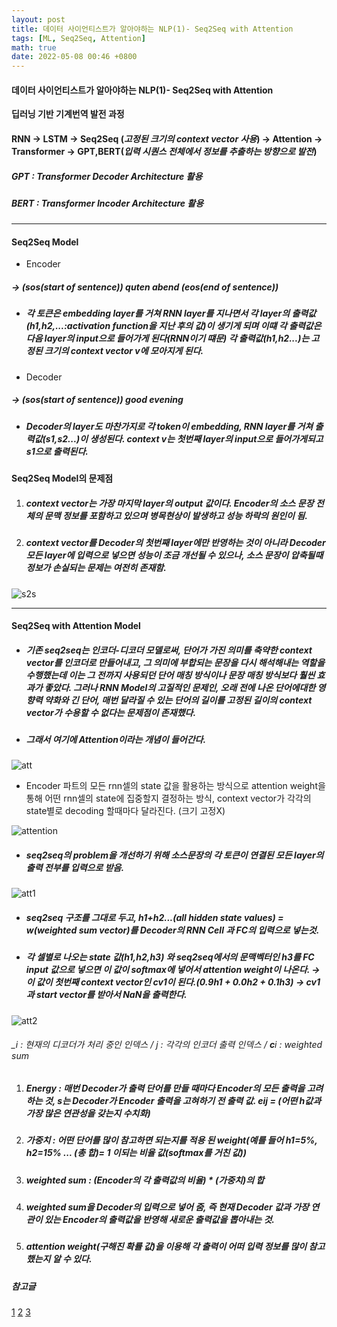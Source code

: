 ```yaml
---
layout: post
title: 데이터 사이언티스트가 알아야하는 NLP(1)- Seq2Seq with Attention
tags: [ML, Seq2Seq, Attention]
math: true
date: 2022-05-08 00:46 +0800
---
```



#### 데이터 사이언티스트가 알아야하는 NLP(1)- Seq2Seq with Attention

**딥러닝 기반 기계번역 발전 과정**
#### RNN → LSTM → Seq2Seq (_고정된 크기의 context vector 사용_) → Attention → Transformer → GPT,BERT(_입력 시퀀스 전체에서 정보를 추출하는 방향으로 발전_)

##### GPT : Transformer Decoder Architecture 활용
##### BERT : Transformer Incoder Architecture 활용


***

#### Seq2Seq Model

- Encoder

##### → *(sos(start of sentence))* quten abend *(eos(end of sentence))*

- ##### 각 토큰은 embedding layer를 거쳐 RNN layer를 지나면서 각 layer의 출력값(h1,h2,...:activation function을 지난 후의 값)이 생기게 되며 이떄 각 출력값은 다음 layer의 input으로 들어가게 된다(RNN이기 떄문) 각 출력값(h1,h2...)는 고정된 크기의 context vector v에 모아지게 된다.

- Decoder
##### → *(sos(start of sentence))* good evening

- ##### Decoder의 layer도 마찬가지로 각 token이 embedding, RNN layer를 거쳐 출력값(s1,s2...)이 생성된다. context v는 첫번째 layer의 input으로 들어가게되고 s1으로 출력된다.


**Seq2Seq Model의 문제점**

1. ##### context vector는 가장 마지막 layer의 output 값이다. Encoder의 소스 문장 전체의 문맥 정보를 포함하고 있으며 **병목현상**이 발생하고 성능 하락의 원인이 됨.

2. ##### context vector를 Decoder의 첫번째 layer에만 반영하는 것이 아니라 Decoder 모든 layer에 입력으로 넣으면 성능이 조금 개선될 수 있으나, 소스 문장이 압축될때 정보가 손실되는 문제는 여전히 존재함.

![s2s](https://blog.kakaocdn.net/dn/bRFQ50/btqLmreAOn1/B0sCkXZBx1RwbTMYl6BUE0/img.png)



***



#### Seq2Seq with Attention Model

- ##### _기존 seq2seq는 인코더-디코더 모델로써, **단어가 가진 의미를 축약**한 context vector를 인코더로 만들어내고, 그 의미에 부합되는 문장을 다시 해석해내는 역할을 수행했는데 이는 그 전까지 사용되던 단어 매칭 방식이나 문장 매칭 방식보다 훨씬 효과가 좋았다. 그러나 RNN Model의 고질적인 문제인, 오래 전에 나온 단어에대한 영향력 약화와 긴 단어, 매번 달라질 수 있는 단어의 길이를 고정된 길이의 context vector가 수용할 수 없다는 문제점이 존재했다._

- ##### 그래서 여기에 Attention이라는 개념이 들어간다.

![att](https://img1.daumcdn.net/thumb/R1280x0/?scode=mtistory2&fname=https%3A%2F%2Fblog.kakaocdn.net%2Fdn%2FbiwAkm%2FbtqLmq04wDm%2FUVOAX9iOKAK3IHNseX44GK%2Fimg.jpg)

- Encoder 파트의 모든 rnn셀의 state 값을 활용하는 방식으로 attention weight을 통해 어떤 rnn셀의 state에 집중할지 결정하는 방식, context vector가 각각의 state별로 decoding 할때마다 달라진다. (크기 고정X)

![attention](https://blog.kakaocdn.net/dn/c2RVFc/btroLDNAcRk/GMIjR0fLgrBHkWN3ruM2l0/img.png)

- ##### seq2seq의 problem을 개선하기 위해 소스문장의 각 토큰이 연결된 모든 layer의 출력 전부를 입력으로 받음.


![att1](https://velog.velcdn.com/images/seojeongbin/post/020b2f44-1b5c-4290-b57c-498d4a566c95/image.png)


- ##### seq2seq 구조를 그대로 두고, h1+h2...(all hidden state values) = w(weighted sum vector)를 Decoder의 RNN Cell 과 FC의 입력으로 넣는것.
- ##### 각 셀별로 나오는 state 값(h1,h2,h3) 와 seq2seq에서의 문맥벡터인 h3를 FC input 값으로 넣으면 이 값이 softmax에 넣어서 attention weight이 나온다. → 이 값이 첫번째 context vector인 cv1이 된다.(0.9h1 + 0.0h2 + 0.1h3) → cv1과 start vector를 받아서 NaN을 출력한다.


![att2](https://img1.daumcdn.net/thumb/R1280x0/?scode=mtistory2&fname=https%3A%2F%2Fblog.kakaocdn.net%2Fdn%2FbDdx1t%2FbtroJDHNUdx%2Fc66TFfmZPnbxWCdL4nrkx1%2Fimg.png)

###### _i : 현재의 디코더가 처리 중인 인덱스 / j : 각각의 인코더 출력 인덱스 / **c**i : weighted sum

1. ##### Energy : 매번 Decoder가 출력 단어를 만들 때마다 Encoder의 모든 출력을 고려하는 것, s는 Decoder가 Encoder 출력을 고혀하기 전 출력 값. **e**ij = (어떤 h값과 가장 많은 연관성을 갖는지 수치화)

2. ##### 가중치 : 어떤 단어를 많이 참고하면 되는지를 적용 된 weight(예를 들어 h1=5%, h2=15% ... (총 합)= 1 이되는 비율 값(softmax를 거친 값))

3. ##### weighted sum : (Encoder의 각 출력값의 비율) * (가중치)의 합

4. ##### weighted sum을 Decoder의 입력으로 넣어 줌, 즉 현재 Decoder 값과 가장 연관이 있는 Encoder의 출력값을 반영해 새로운 출력값을 뽑아내는 것.

5. ##### attention weight(구해진 확률 값)을 이용해 각 출력이 어떠 입력 정보를 많이 참고했는지 알 수 있다.




##### _참고글_   
[1](https://ebbnflow.tistory.com/316)
[2](https://wikidocs.net/24996)
[3](https://velog.io/@seojeongbin/Seq2Seq-%EA%B7%B8%EB%A6%AC%EA%B3%A0-Attention)
